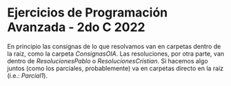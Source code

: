 # Ejercicios de Programación Avanzada - 2do C 2022

En principio las consignas de lo que resolvamos van en carpetas dentro de la raíz, como la carpeta *ConsignasOIA*. Las resoluciones, por otra parte, van dentro de *ResolucionesPablo* o *ResolucionesCristian*. Si hacemos algo juntos (como los parciales, probablemente) va en carpetas directo en la raíz (i.e.: *Parcial1*).